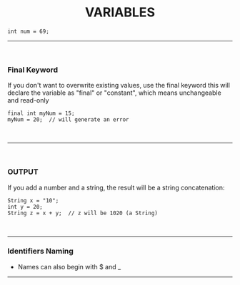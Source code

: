 # <center>VARIABLES



    int num = 69;


---
<br>

### Final Keyword
If you don't want to overwrite existing values, use the final keyword this will declare the variable as "final" or "constant", which means unchangeable and read-only

    final int myNum = 15;
    myNum = 20;  // will generate an error
<br>

---
<br>

### OUTPUT

If you add a number and a string, the result will be a string concatenation:

    String x = "10";
    int y = 20;
    String z = x + y;  // z will be 1020 (a String)
<br>

---
### Identifiers Naming
- Names can also begin with $ and _ 

---